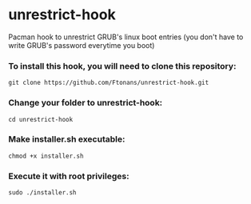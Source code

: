 # unrestrict-hook

Pacman hook to unrestrict GRUB's linux boot entries (you don't have to write GRUB's password everytime you boot)

### To install this hook, you will need to clone this repository:

```git clone https://github.com/Ftonans/unrestrict-hook.git```

### Change your folder to unrestrict-hook:

```cd unrestrict-hook```

### Make installer.sh executable:

```chmod +x installer.sh```

### Execute it with root privileges:

```sudo ./installer.sh```
